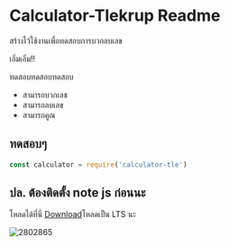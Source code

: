 # Calculator-Tlekrup Readme

สร้างไว้ใช้งานเพื่อทดสอบการบวกลบเลข

เอิ่มเอิ่ม!!

ทดสอบทดสอบทดสอบ

- สามารถบวกเลข
- สามารถลบเลข
- สามารถคูณ

## ทดสอบๆ

```js
const calculator = require('calculator-tle')
```

## ปล. ต้องติดตั้ง note js ก่อนนะ

โหลดได้ที่นี่ [Download](https://nodejs.org/en)โหลดเป็น LTS นะ

![2802865](https://user-images.githubusercontent.com/53287076/61846463-6a84d980-aed1-11e9-923a-99a2c2f9e196.jpg)